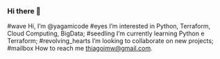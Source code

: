 ### Hi there 👋

<!--
**thiagorolive/thiagorolive** is a ✨ _special_ ✨ repository because its `README.md` (this file) appears on your GitHub profile.

wave Hi, I’m @yagamicode
eyes I’m interested in Python, Terraform, Cloud Computing, BigData;
seedling I’m currently learning Python e Terraform;
revolving_hearts I’m looking to collaborate on new projects;
mailbox How to reach me thiagoimw@gmail.com.
-->

#wave Hi, I’m @yagamicode
#eyes I’m interested in Python, Terraform, Cloud Computing, BigData;
#seedling I’m currently learning Python e Terraform;
#revolving_hearts I’m looking to collaborate on new projects;
#mailbox How to reach me thiagoimw@gmail.com.
